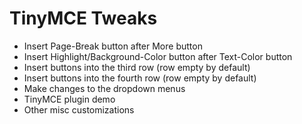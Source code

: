 TinyMCE Tweaks
==============

 - Insert Page-Break button after More button
 - Insert Highlight/Background-Color button after Text-Color button
 - Insert buttons into the third row (row empty by default)
 - Insert buttons into the fourth row (row empty by default)
 - Make changes to the dropdown menus
 - TinyMCE plugin demo
 - Other misc customizations